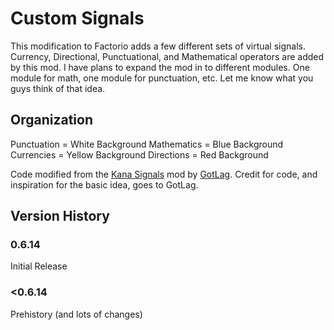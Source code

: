 # Custom Signals #
This modification to Factorio adds a few different sets of virtual signals. Currency, Directional, Punctuational, and Mathematical operators are added by this mod. I have plans to expand the mod in to different modules. One module for math, one module for punctuation, etc. Let me know what you guys think of that idea.

## Organization ##
Punctuation = White Background
Mathematics = Blue Background
Currencies = Yellow Background
Directions = Red Background

Code modified from the [Kana Signals](https://mods.factorio.com/mods/GotLag/Kana%20Signals) mod by [GotLag](https://mods.factorio.com/mods/GotLag). Credit for code, and inspiration for the basic idea, goes to GotLag.

## Version History ##
### 0.6.14 ###
Initial Release
### <0.6.14 ###
Prehistory (and lots of changes)
